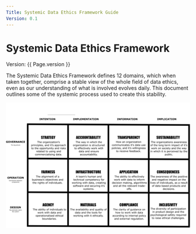 ```yaml
---
Title: Systemic Data Ethics Framework Guide
Version: 0.1
---
```


# Systemic Data Ethics Framework

Version: {{ Page.version }}

The Systemic Data Ethics Framework defines 12 domains, which when taken together, comprise a stable view of the whole field of data ethics, even as our understanding of what is involved evolves daily. This document outlines some of the systemic process used to create this stability.

![frameowork grid](images/framework1.png)
